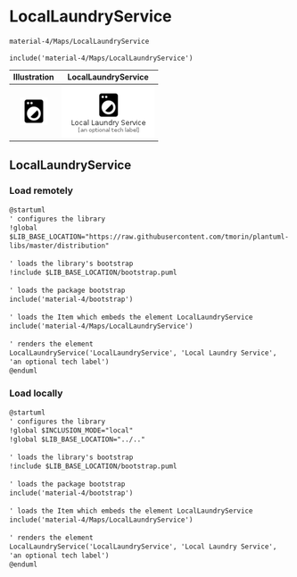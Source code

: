 # LocalLaundryService


```text
material-4/Maps/LocalLaundryService
```

```text
include('material-4/Maps/LocalLaundryService')
```



| Illustration | LocalLaundryService |
| :---: | :---: |
| ![illustration for Illustration](../../material-4/Maps/LocalLaundryService.png) | ![illustration for LocalLaundryService](../../material-4/Maps/LocalLaundryService.Local.png) |




## LocalLaundryService

### Load remotely
```plantuml
@startuml
' configures the library
!global $LIB_BASE_LOCATION="https://raw.githubusercontent.com/tmorin/plantuml-libs/master/distribution"

' loads the library's bootstrap
!include $LIB_BASE_LOCATION/bootstrap.puml

' loads the package bootstrap
include('material-4/bootstrap')

' loads the Item which embeds the element LocalLaundryService
include('material-4/Maps/LocalLaundryService')

' renders the element
LocalLaundryService('LocalLaundryService', 'Local Laundry Service', 'an optional tech label')
@enduml
```

### Load locally
```plantuml
@startuml
' configures the library
!global $INCLUSION_MODE="local"
!global $LIB_BASE_LOCATION="../.."

' loads the library's bootstrap
!include $LIB_BASE_LOCATION/bootstrap.puml

' loads the package bootstrap
include('material-4/bootstrap')

' loads the Item which embeds the element LocalLaundryService
include('material-4/Maps/LocalLaundryService')

' renders the element
LocalLaundryService('LocalLaundryService', 'Local Laundry Service', 'an optional tech label')
@enduml
```

